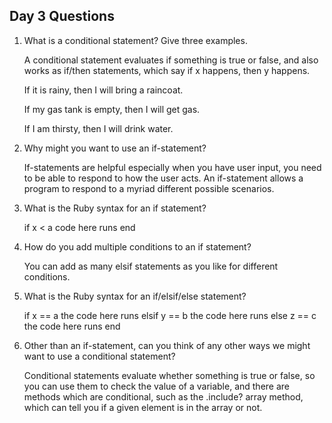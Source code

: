 ## Day 3 Questions

1. What is a conditional statement? Give three examples.

    A conditional statement evaluates if something is true or false, and also works as if/then statements, which say if x happens, then y happens.

    If it is rainy, then I will bring a raincoat.

    If my gas tank is empty, then I will get gas.

    If I am thirsty, then I will drink water.

1. Why might you want to use an if-statement?

    If-statements are helpful especially when you have user input, you need to be able to respond to how the user acts. An if-statement allows a program to respond to a myriad different possible scenarios.

1. What is the Ruby syntax for an if statement?

    if x < a
      code here runs
    end

1. How do you add multiple conditions to an if statement?

    You can add as many elsif statements as you like for different conditions.

1. What is the Ruby syntax for an if/elsif/else statement?

    if x == a
      the code here runs
    elsif y == b
      the code here runs
    else z == c
      the code here runs
    end

1. Other than an if-statement, can you think of any other ways we might want to use a conditional statement?

    Conditional statements evaluate whether something is true or false, so you can use them to check the value of a variable, and there are methods which are conditional, such as the .include? array method, which can tell you if a given element is in the array or not.

